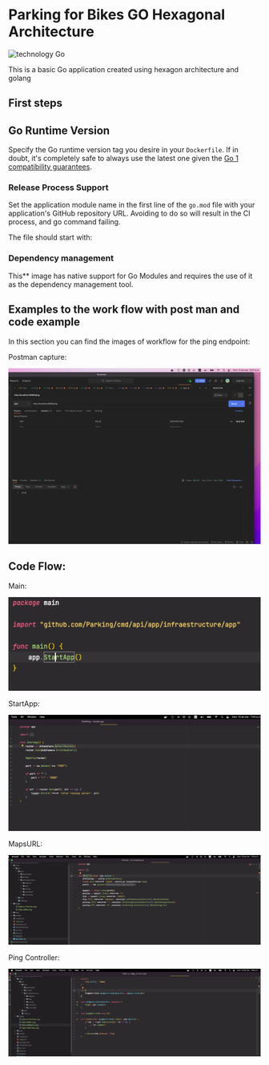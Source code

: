 # Parking for Bikes GO Hexagonal Architecture

![technology Go](https://img.shields.io/badge/technology-go-blue.svg)

This is a basic Go application created using hexagon architecture  and golang 

## First steps

## Go Runtime Version

Specify the Go runtime version tag you desire in your `Dockerfile`. If in doubt, it's completely safe to always use the
latest one given the [Go 1 compatibility guarantees](https://golang.org/doc/go1compat).


### Release Process Support

Set the application module name in the first line of the `go.mod` file with your application's GitHub repository URL.
Avoiding to do so will result in the CI process, and go command failing.

The file should start with:




### Dependency management

This** image has native support for Go Modules and requires the use of it as the dependency management tool.

## Examples to the work flow with post man and  code example

In this section you can find the images  of workflow for the ping endpoint:

Postman capture:

![](image/Captura_Postman.png)


## Code Flow:

Main:

![](image/CapturaMain.png)

StartApp:

![](image/CapturaStartApp.png)

MapsURL:

![](image/CapturaMapsUrl.png)

Ping Controller:

![](image/Captura_Controller.png)